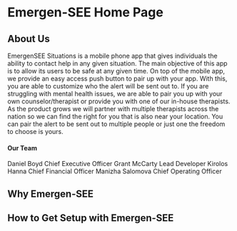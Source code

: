 <h1>Emergen-SEE Home Page</h1>

<h2>About Us</h2>
<p>EmergenSEE Situations is a mobile phone app that gives individuals the ability to contact help in any given situation. The main objective of this app is to allow its users to be safe at any given time. On top of the mobile app, we provide an easy access push button to pair up with your app. With this, you are able to customize who the alert will be sent out to. If you are struggling with mental health issues, we are able to pair you up with your own counselor/therapist or provide you with one of our in-house therapists. As the product grows we will partner with multiple therapists across the nation so we can find the right for you that is also near your location. You can pair the alert to be sent out to multiple people or just one the freedom to choose is yours.</p>

<h4>Our Team</h4>
<p>Daniel Boyd Chief Executive Officer
Grant McCarty Lead Developer
Kirolos Hanna Chief Financial Officer
Manizha Salomova Chief Operating Officer</p>

<h2>Why Emergen-SEE</h2>
<p></p>

<h2>How to Get Setup with Emergen-SEE</h2>
<p></p>
